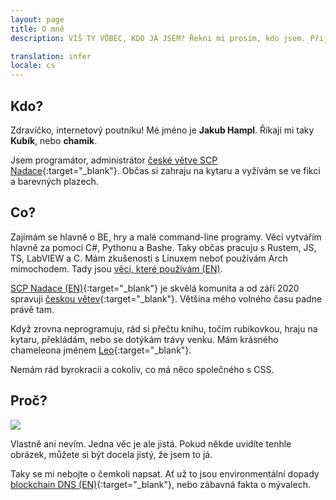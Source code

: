 ```yaml
---
layout: page
title: O mně
description: VÍŠ TY VŮBEC, KDO JÁ JSEM? Řekni mi prosím, kdo jsem. Přijdu si v životě vážně ztracený.

translation: infer
locale: cs
---
```


## Kdo?

Zdravíčko, internetový poutníku! Mé jméno je **Jakub Hampl**. Říkají mi taky **Kubík**, nebo **chamik**.

Jsem programátor, administrátor [české větve SCP Nadace](http://scp-wiki.cz){:target="_blank"}. Občas si zahraju na kytaru a vyžívám se ve fikci a barevných plazech.

## Co?

Zajímám se hlavně o BE, hry a malé command-line programy. Věci vytvářím hlavně za pomoci C#, Pythonu a Bashe. Taky občas pracuju s Rustem, JS, TS, LabVIEW a C. Mám zkušenosti s Linuxem neboť používám Arch mimochodem. Tady jsou [věci, které používám (EN)](/void/tools).

[SCP Nadace (EN)](http://scpwiki.com){:target="_blank"} je skvělá komunita a od září 2020 spravuji [českou větev](http://scp-wiki.cz){:target="_blank"}. Většina mého volného času padne právě tam.

Když zrovna neprogramuju, rád si přečtu knihu, točím rubikovkou, hraju na kytaru, překládám, nebo se dotýkám trávy venku. Mám krásného chameleona jménem [Leo](https://cdn.discordapp.com/attachments/719587027233800192/858445373034201169/IMG_20210614_144456.jpg){:target="_blank"}.

Nemám rád byrokracii a cokoliv, co má něco společného s CSS.

## Proč?

<img class="float-left pr-10 my-0" src="/assets/images/pfp.png">

Vlastně ani nevím. Jedna věc je ale jistá. Pokud někde uvidíte tenhle obrázek, můžete si být docela jistý, že jsem to já.

Taky se mi nebojte o čemkoli napsat. Ať už to jsou environmentální dopady [blockchain DNS (EN)](https://datatracker.ietf.org/doc/draft-mayrhofer-did-dns/){:target="_blank"}, nebo zábavná fakta o mývalech.
